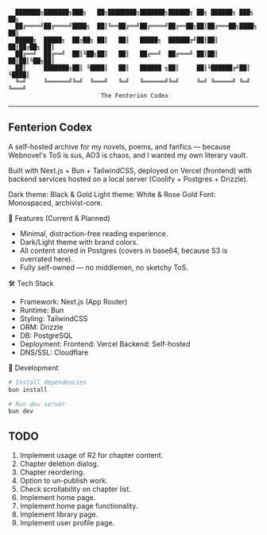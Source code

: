 ```
  ███████╗███████╗███╗   ██╗████████╗███████╗██████╗ ██╗ ██████╗ ███╗   ██╗
  ██╔════╝██╔════╝████╗  ██║╚══██╔══╝██╔════╝██╔══██╗██║██╔═══██╗████╗  ██║
  █████╗  █████╗  ██╔██╗ ██║   ██║   █████╗  ██████╔╝██║██║   ██║██╔██╗ ██║
  ██╔══╝  ██╔══╝  ██║╚██╗██║   ██║   ██╔══╝  ██╔═══╝ ██║██║   ██║██║╚██╗██║
  ██║     ███████╗██║ ╚████║   ██║   ██████ ╗██║     ██║╚██████╔╝██║ ╚████║
  ╚═╝     ╚══════╝╚═╝  ╚═══╝   ╚═╝   ╚══════╝╚═╝     ╚═╝ ╚═════╝ ╚═╝  ╚═══╝
                          The Fenterion Codex
```

---

## Fenterion Codex

A self-hosted archive for my novels, poems, and fanfics — because Webnovel's ToS is sus, AO3 is chaos, and I wanted my own literary vault.

Built with Next.js + Bun + TailwindCSS, deployed on Vercel (frontend) with backend services hosted on a local server (Coolify + Postgres + Drizzle).

Dark theme: Black & Gold
Light theme: White & Rose Gold
Font: Monospaced, archivist-core.

📜 Features (Current & Planned)

- Minimal, distraction-free reading experience.
- Dark/Light theme with brand colors.
- All content stored in Postgres (covers in base64, because S3 is overrated here).
- Fully self-owned — no middlemen, no sketchy ToS.

🛠️ Tech Stack

- Framework: Next.js (App Router)
- Runtime: Bun
- Styling: TailwindCSS
- ORM: Drizzle
- DB: PostgreSQL
- Deployment:
    Frontend: Vercel
    Backend: Self-hosted
- DNS/SSL: Cloudflare


🚀 Development
```bash
# Install dependencies
bun install

# Run dev server
bun dev
```

## TODO
1. Implement usage of R2 for chapter content.
2. Chapter deletion dialog.
3. Chapter reordering.
4. Option to un-publish work.
5. Check scrollability on chapter list.
6. Implement home page.
7. Implement home page functionality.
8. Implement library page.
9. Implement user profile page.